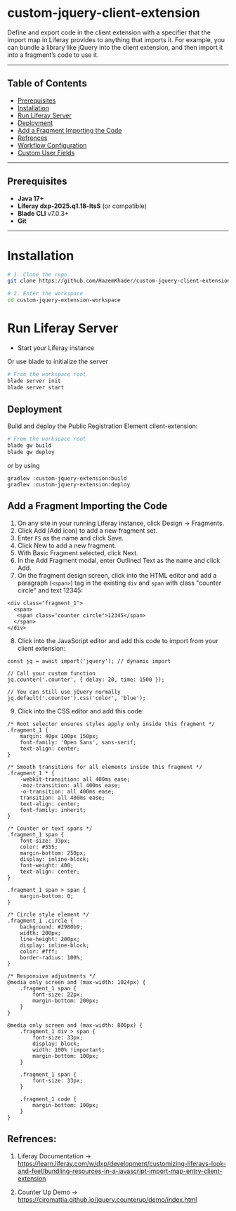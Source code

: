 
# custom-jquery-client-extension

Define and export code in the client extension with a specifier that the import map in Liferay provides to anything that imports it. For example, you can bundle a library like jQuery into the client extension, and then import it into a fragment’s code to use it.

---

## Table of Contents

- [Prerequisites](#prerequisites)
- [Installation](#installation)
- [Run Liferay Server](#run-liferay-server)
- [Deployment](#deployment)
- [Add a Fragment Importing the Code](#add-fragment)
- [Refrences](#refrences)
- [Workflow Configuration](#workflow-configuration)
- [Custom User Fields](#custom-user-fields)

---

## Prerequisites

- **Java 17+**
- **Liferay dxp-2025.q1.18-ltsS** (or compatible)
- **Blade CLI** v7.0.3+
- **Git**

---

# Installation

```bash
# 1. Clone the repo
git clone https://github.com/HazemKhader/custom-jquery-client-extension.git

# 2. Enter the workspace
cd custom-jquery-extension-workspace
```

# Run Liferay Server

- Start your Liferay instance

Or use blade to initialize the server

```bash
# From the workspace root
blade server init
blade server start
```

## Deployment

Build and deploy the Public Registration Element client-extension:

```bash
# From the workspace root
blade gw build
blade gw deploy
```

or by using

```
gradlew :custom-jquery-extension:build
gradlew :custom-jquery-extension:deploy
```

## Add a Fragment Importing the Code
1. On any site in your running Liferay instance, click Design → Fragments.
2. Click Add (Add icon) to add a new fragment set.
3. Enter `FS` as the name and click Save.
4. Click New to add a new fragment.
5. With Basic Fragment selected, click Next.
6. In the Add Fragment modal, enter Outlined Text as the name and click Add.
7. On the fragment design screen, click into the HTML editor and add a paragraph (`<span>`) tag in the existing `div` and `span` with class "counter circle" and text 12345:

```
<div class="fragment_1">
  <span>
   <span class="counter circle">12345</span>
  </span>
</div> 
```
8. Click into the JavaScript editor and add this code to import from your client extension:

```
const jq = await import('jquery'); // dynamic import

// Call your custom function
jq.counter('.counter', { delay: 20, time: 1500 });

// You can still use jQuery normally
jq.default('.counter').css('color', 'blue');
```

9. Click into the CSS editor and add this code:

```
/* Root selector ensures styles apply only inside this fragment */
.fragment_1 {
	margin: 40px 100px 150px;
	font-family: 'Open Sans', sans-serif;
	text-align: center;
}

/* Smooth transitions for all elements inside this fragment */
.fragment_1 * {
	-webkit-transition: all 400ms ease;
	-moz-transition: all 400ms ease;
	-o-transition: all 400ms ease;
	transition: all 400ms ease;
	text-align: center;
	font-family: inherit;
}

/* Counter or text spans */
.fragment_1 span {
	font-size: 33px;
	color: #555;
	margin-bottom: 250px;
	display: inline-block;
	font-weight: 400;
	text-align: center;
}

.fragment_1 span > span {
	margin-bottom: 0;
}

/* Circle style element */
.fragment_1 .circle {
	background: #2980b9;
	width: 200px;
	line-height: 200px;
	display: inline-block;
	color: #fff;
	border-radius: 100%;
}

/* Responsive adjustments */
@media only screen and (max-width: 1024px) {
	.fragment_1 span {
		font-size: 22px;
		margin-bottom: 200px;
	}
}

@media only screen and (max-width: 800px) {
	.fragment_1 div > span {
		font-size: 33px;
		display: block;
		width: 100% !important;
		margin-bottom: 100px;
	}

	.fragment_1 span {
		font-size: 33px;
	}

	.fragment_1 code {
		margin-bottom: 100px;
	}
}
```

## Refrences: 
1. Liferay Documentation -> https://learn.liferay.com/w/dxp/development/customizing-liferays-look-and-feel/bundling-resources-in-a-javascript-import-map-entry-client-extension

2. Counter Up Demo -> https://ciromattia.github.io/jquery.counterup/demo/index.html